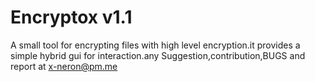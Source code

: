 # Encryptox v1.1
 A small tool for encrypting files with high level encryption.it provides a simple hybrid gui for interaction.any Suggestion,contribution,BUGS and report at x-neron@pm.me
